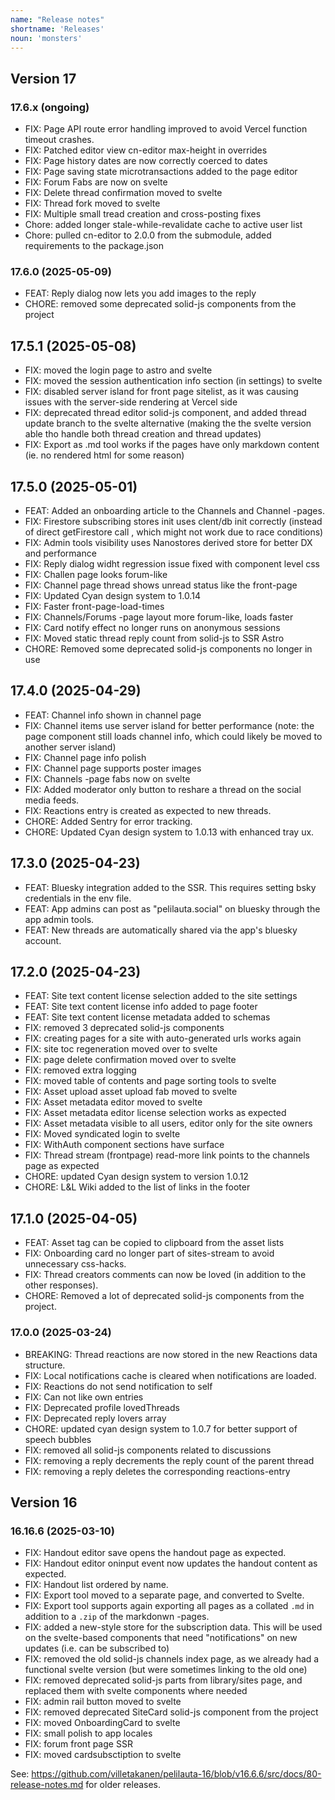 ```yaml
---
name: "Release notes"
shortname: 'Releases'
noun: 'monsters'
---
```

## Version 17

### 17.6.x (ongoing)
- FIX: Page API route error handling improved to avoid Vercel function timeout crashes.
- FIX: Patched editor view cn-editor max-height in overrides
- FIX: Page history dates are now correctly coerced to dates
- FIX: Page saving state microtransactions added to the page editor
- FIX: Forum Fabs are now on svelte
- FIX: Delete thread confirmation moved to svelte
- FIX: Thread fork moved to svelte
- FIX: Multiple small tread creation and cross-posting fixes
- Chore: added longer stale-while-revalidate cache to active user list
- Chore: pulled cn-editor to 2.0.0 from the submodule, added requirements to the package.json

### 17.6.0 (2025-05-09)
- FEAT: Reply dialog now lets you add images to the reply
- CHORE: removed some deprecated solid-js components from the project

## 17.5.1 (2025-05-08)
- FIX: moved the login page to astro and svelte
- FIX: moved the session authentication info section (in settings) to svelte
- FIX: disabled server island for front page sitelist, as it was causing issues with the server-side rendering at Vercel side
- FIX: deprecated thread editor solid-js component, and added thread update branch to the svelte alternative (making the the svelte version able tho handle both thread creation and thread updates)
- FIX: Export as .md tool works if the pages have only markdown content (ie. no rendered html for some reason)


## 17.5.0 (2025-05-01)
- FEAT: Added an onboarding article to the Channels and Channel -pages.
- FIX: Firestore subscribing stores init uses clent/db init correctly (instead of direct getFirestore call , which might not work due to race conditions)
- FIX: Admin tools visibility uses Nanostores derived store for better DX and performance
- FIX: Reply dialog widht regression issue fixed with component level css
- FIX: Challen page looks forum-like
- FIX: Channel page thread shows unread status like the front-page
- FIX: Updated Cyan design system to 1.0.14
- FIX: Faster front-page-load-times
- FIX: Channels/Forums -page layout more forum-like, loads faster
- FIX: Card notify effect no longer runs on anonymous sessions
- FIX: Moved static thread reply count from solid-js to SSR Astro
- CHORE: Removed some deprecated solid-js components no longer in use

## 17.4.0 (2025-04-29)
- FEAT: Channel info shown in channel page
- FIX: Channel items use server island for better performance (note: the page component still loads channel info, which could likely be moved to another server island)
- FIX: Channel page info polish
- FIX: Channel page supports poster images
- FIX: Channels -page fabs now on svelte
- FIX: Added moderator only button to reshare a thread on the social media feeds.
- FIX: Reactions entry is created as expected to new threads.
- CHORE: Added Sentry for error tracking.
- CHORE: Updated Cyan design system to 1.0.13 with enhanced tray ux.

## 17.3.0 (2025-04-23)
- FEAT: Bluesky integration added to the SSR. This requires setting bsky credentials in the env file.
- FEAT: App admins can post as "pelilauta.social" on bluesky through the app admin tools.
- FEAT: New threads are automatically shared via the app's bluesky account.

## 17.2.0 (2025-04-23)
- FEAT: Site text content license selection added to the site settings
- FEAT: Site text content license info added to page footer
- FEAT: Site text content license metadata added to schemas
- FIX: removed 3 deprecated solid-js components
- FIX: creating pages for a site with auto-generated urls works again
- FIX: site toc regeneration moved over to svelte
- FIX: page delete confirmation moved over to svelte
- FIX: removed extra logging
- FIX: moved table of contents and page sorting tools to svelte
- FIX: Asset upload asset upload fab moved to svelte
- FIX: Asset metadata editor moved to svelte
- FIX: Asset metadata editor license selection works as expected
- FIX: Asset metadata visible to all users, editor only for the site owners
- FIX: Moved syndicated login to svelte
- FIX: WithAuth component sections have surface
- FIX: Thread stream (frontpage) read-more link points to the channels page as expected
- CHORE: updated Cyan design system to version 1.0.12
- CHORE: L&L Wiki added to the list of links in the footer

## 17.1.0 (2025-04-05)
- FEAT: Asset tag can be copied to clipboard from the asset lists
- FIX: Onboarding card no longer part of sites-stream to avoid unnecessary css-hacks.
- FIX: Thread creators comments can now be loved (in addition to the other responses).
- CHORE: Removed a lot of deprecated solid-js components from the project.

### 17.0.0 (2025-03-24)

- BREAKING: Thread reactions are now stored in the new Reactions data structure.
- FIX: Local notifications cache is cleared when notifications are loaded.
- FIX: Reactions do not send notification to self
- FIX: Can not like own entries
- FIX: Deprecated profile lovedThreads
- FIX: Deprecated reply lovers array
- CHORE: updated cyan design system to 1.0.7 for better support of speech bubbles
- FIX: removed all solid-js components related to discussions
- FIX: removing a reply decrements the reply count of the parent thread
- FIX: removing a reply deletes the corresponding reactions-entry

## Version 16

### 16.16.6 (2025-03-10)
- FIX: Handout editor save opens the handout page as expected.
- FIX: Handout editor oninput event now updates the handout content as expected.
- FIX: Handout list ordered by name.
- FIX: Export tool moved to a separate page, and converted to Svelte.
- FIX: Export tool supports again exporting all pages as a collated `.md` in addition to a `.zip` of the markdonwn -pages.
- FIX: added a new-style store for the subscription data. This will be used on the svelte-based components that need "notifications" on new updates (i.e. can be subscribed to)
- FIX: removed the old solid-js channels index page, as we already had a functional svelte version (but were sometimes linking to the old one)
- FIX: removed deprecated solid-js parts from library/sites page, and replaced them with svelte components where needed
- FIX: admin rail button moved to svelte
- FIX: removed deprecated SiteCard solid-js component from the project
- FIX: moved OnboardingCard to svelte
- FIX: small polish to app locales
- FIX: forum front page SSR
- FIX: moved cardsubsctiption to svelte

See: https://github.com/villetakanen/pelilauta-16/blob/v16.6.6/src/docs/80-release-notes.md for older releases.

